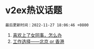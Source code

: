 # v2ex热议话题

`最后更新时间：2022-11-27 18:06:46 +0800`

1. [喜欢上了女同事，怎么办](https://www.v2ex.com/t/898176)
1. [工作选择——北京 or 香港](https://www.v2ex.com/t/898159)

